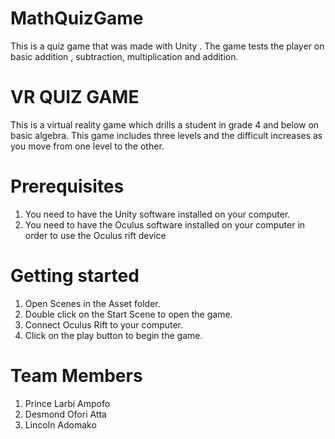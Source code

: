 # MathQuizGame
This is a quiz game that was made with Unity . The game tests the player on basic addition , subtraction, multiplication and addition. 

# VR QUIZ GAME
This is a virtual reality game which drills a student in grade 4 and below on basic algebra. This game includes three levels and the difficult increases as you move from one level to the other.

# Prerequisites
1. You need to have the Unity software installed on your computer.
2. You need to have the Oculus software installed on your computer in order to use the Oculus rift device

# Getting started
1. Open Scenes in the Asset folder.
2. Double click on the Start Scene to open the game.
3. Connect Oculus Rift to your computer.
4. Click on the play button to begin the game.  

# Team Members
1. Prince Larbi Ampofo
2. Desmond Ofori Atta
3. Lincoln Adomako
